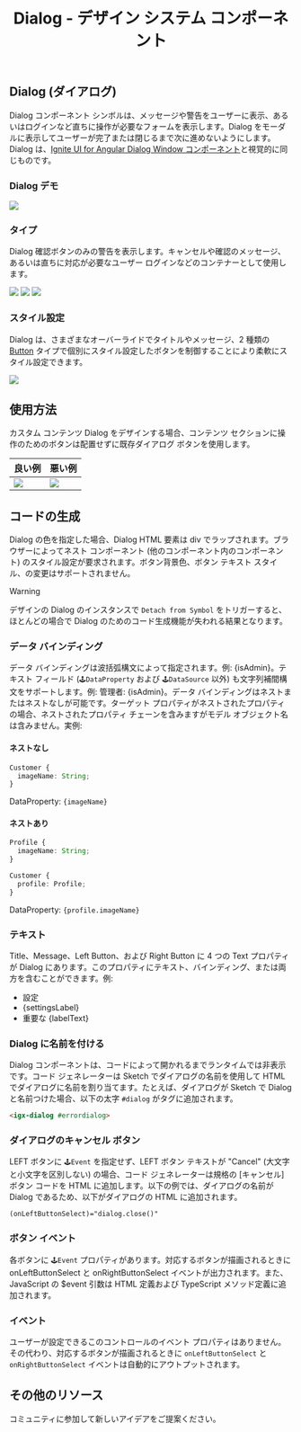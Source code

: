 ﻿---
title: Dialog - デザイン システム コンポーネント
_description: Dialog コンポーネント シンボルは、メッセージや警告をモーダル形式でユーザーに表示します。
_keywords: デザイン システム, Sketch, Ignite UI for Angular, コンポーネント, UI ライブラリ, ウィジェット
_language: ja
---

## Dialog (ダイアログ)

Dialog コンポーネント シンボルは、メッセージや警告をユーザーに表示、あるいはログインなど直ちに操作が必要なフォームを表示します。Dialog をモーダルに表示してユーザーが完了または閉じるまで次に進めないようにします。Dialog は、[Ignite UI for Angular Dialog Window コンポーネント](https://jp.infragistics.com/products/ignite-ui-angular/angular/components/dialog.html)と視覚的に同じものです。

### Dialog デモ

<img class="responsive-img" src="../images/dialog_demo.png" srcset="../images/dialog_demo@2x.png 2x" />

### タイプ

Dialog 確認ボタンのみの警告を表示します。キャンセルや確認のメッセージ、あるいは直ちに対応が必要なユーザー ログインなどのコンテナーとして使用します。

<img class="responsive-img" src="../images/dialog_alert.png" srcset="../images/dialog_alert@2x.png 2x" />
<img class="responsive-img" src="../images/dialog_standard.png" srcset="../images/dialog_standard@2x.png 2x" />
<img class="responsive-img" src="../images/dialog_custom.png" srcset="../images/dialog_custom@2x.png 2x" />

### スタイル設定

Dialog は、さまざまなオーバーライドでタイトルやメッセージ、2 種類の [Button](button.md) タイプで個別にスタイル設定したボタンを制御することにより柔軟にスタイル設定できます。

<img class="responsive-img" src="../images/dialog_styling.png" srcset="../images/dialog_styling@2x.png 2x" />

## 使用方法

カスタム コンテンツ Dialog をデザインする場合、コンテンツ セクションに操作のためのボタンは配置せずに既存ダイアログ ボタンを使用します。

| 良い例                            | 悪い例                           |
| ----------------------------- | ------------------------------- |
| <img class="responsive-img" src="../images/dialog_do1.png" srcset="../images/dialog_do1@2x.png 2x" /> | <img class="responsive-img" src="../images/dialog_dont1.png" srcset="../images/dialog_dont1@2x.png 2x" /> |

## コードの生成

Dialog の色を指定した場合、Dialog HTML 要素は div でラップされます。ブラウザーによってネスト コンポーネント (他のコンポーネント内のコンポーネント) のスタイル設定が要求されます。ボタン背景色、ボタン テキスト スタイル、の変更はサポートされません。

> [!WARNING]
> デザインの Dialog のインスタンスで `Detach from Symbol` をトリガーすると、ほとんどの場合で Dialog のためのコード生成機能が失われる結果となります。

### データ バインディング

データ バインディングは波括弧構文によって指定されます。例: {isAdmin}。テキスト フィールド (`🕹️DataProperty` および `🕹️DataSource` 以外) も文字列補間構文をサポートします。例: 管理者: {isAdmin}。データ バインディングはネストまたはネストなしが可能です。ターゲット プロパティがネストされたプロパティの場合、ネストされたプロパティ チェーンを含みますがモデル オブジェクト名は含みません。実例:

#### ネストなし

```typescript
Customer {
  imageName: String;
}
```
DataProperty: `{imageName}`

#### ネストあり

```typescript
Profile {
  imageName: String;
}

Customer {
  profile: Profile;
}
```
DataProperty: `{profile.imageName}`

### テキスト

Title、Message、Left Button、および Right Button に 4 つの Text プロパティが Dialog にあります。このプロパティにテキスト、バインディング、または両方を含むことができます。例:

- 設定
- {settingsLabel}
- 重要な {labelText}

### Dialog に名前を付ける

Dialog コンポーネントは、コードによって開かれるまでランタイムでは非表示です。コード ジェネレーターは Sketch でダイアログの名前を使用して HTML でダイアログに名前を割り当てます。たとえば、ダイアログが Sketch で Dialog と名前つけた場合、以下の太字 `#dialog` がタグに追加されます。

```html
<igx-dialog #errordialog>
```

### ダイアログのキャンセル ボタン

LEFT ボタンに `🕹️Event` を指定せず、LEFT ボタン テキストが "Cancel" (大文字と小文字を区別しない) の場合、コード ジェネレーターは規格の [キャンセル] ボタン コードを HTML に追加します。以下の例では、ダイアログの名前が Dialog であるため、以下がダイアログの HTML に追加されます。

`(onLeftButtonSelect)="dialog.close()"`

### ボタン イベント

各ボタンに `🕹️Event` プロパティがあります。対応するボタンが描画されるときに onLeftButtonSelect と onRightButtonSelect イベントが出力されます。また、JavaScript の $event 引数は HTML 定義および TypeScript メソッド定義に追加されます。

### イベント

ユーザーが設定できるこのコントロールのイベント プロパティはありません。その代わり、対応するボタンが描画されるときに `onLeftButtonSelect` と `onRightButtonSelect` イベントは自動的にアウトプットされます。

## その他のリソース

<div class="divider--half"></div>

コミュニティに参加して新しいアイデアをご提案ください。


